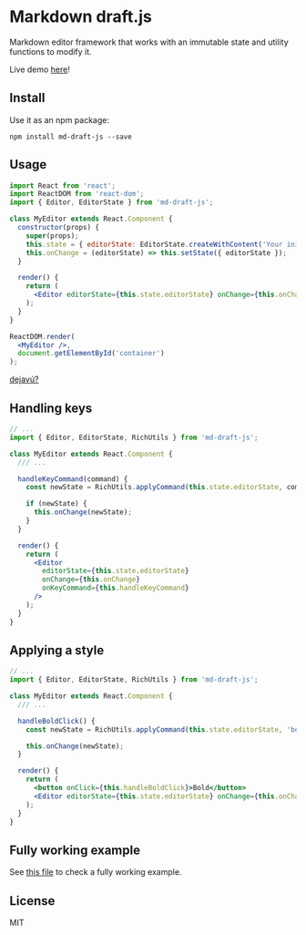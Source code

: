 # Markdown draft.js

Markdown editor framework that works with an immutable state and utility functions to modify it.

Live demo [here](http://mulesoft-labs.github.io/md-draft-js)!

## Install

Use it as an npm package:

```shell
npm install md-draft-js --save
```

## Usage

```jsx
import React from 'react';
import ReactDOM from 'react-dom';
import { Editor, EditorState } from 'md-draft-js';

class MyEditor extends React.Component {
  constructor(props) {
    super(props);
    this.state = { editorState: EditorState.createWithContent('Your initial content') };
    this.onChange = (editorState) => this.setState({ editorState });
  }

  render() {
    return (
      <Editor editorState={this.state.editorState} onChange={this.onChange} />
    );
  }
}

ReactDOM.render(
  <MyEditor />,
  document.getElementById('container')
);
```

[dejavú?](https://draftjs.org/docs/overview.html#content)

## Handling keys

```jsx
// ...
import { Editor, EditorState, RichUtils } from 'md-draft-js';

class MyEditor extends React.Component {
  /// ...

  handleKeyCommand(command) {
    const newState = RichUtils.applyCommand(this.state.editorState, command);

    if (newState) {
      this.onChange(newState);
    }
  }

  render() {
    return (
      <Editor
        editorState={this.state.editorState}
        onChange={this.onChange}
        onKeyCommand={this.handleKeyCommand}
      />
    );
  }
}
```

## Applying a style

```jsx
// ...
import { Editor, EditorState, RichUtils } from 'md-draft-js';

class MyEditor extends React.Component {
  /// ...

  handleBoldClick() {
    const newState = RichUtils.applyCommand(this.state.editorState, 'bold');

    this.onChange(newState);
  }

  render() {
    return (
      <button onClick={this.handleBoldClick}>Bold</button>
      <Editor editorState={this.state.editorState} onChange={this.onChange} />
    );
  }
}
```

## Fully working example

See [this file](https://github.com/mulesoft/md-draft-js/blob/master/playground/app.jsx) to check a fully working example.

## License

MIT
